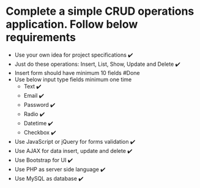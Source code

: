 # Complete a simple CRUD operations application. Follow below requirements

- Use your own idea for project specifications ✔️
- Just do these operations: Insert, List, Show, Update and Delete ✔️
- Insert form should have minimum 10 fields #Done
- Use below input type fields minimum one time
	* Text ✔️
	* Email ✔️
	* Password ✔️
	* Radio ✔️
	* Datetime ✔️
	* Checkbox ✔️
- Use JavaScript or jQuery for forms validation  ✔️
- Use AJAX for data insert, update and delete ✔️
- Use Bootstrap for UI ✔️
- Use PHP as server side language ✔️
- Use MySQL as database ✔️
